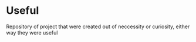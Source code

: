 # Useful
Repository of project that were created out of neccessity or curiosity, either way they were useful
